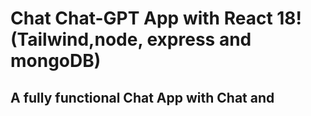 # Chat Chat-GPT App with React 18! (Tailwind,node, express and mongoDB)

## A fully functional Chat App with Chat and 